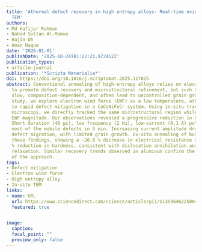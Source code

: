 ```yaml
---
title: 'Athermal defect recovery in high entropy alloys: Real-time evidence from in-situ
  TEM'
authors:
- Md Hafijur Rahman
- Nahid Sultan Al-Mamun
- Hajin Oh
- Aman Haque
date: '2026-01-01'
publishDate: '2025-10-24T01:22:21.972412Z'
publication_types:
- article-journal
publication: '*Scripta Materialia*'
doi: https://doi.org/10.1016/j.scriptamat.2025.117025
abstract: Conventional annealing of high-entropy alloys relies on elevated temperatures
  to promote defect recovery and microstructural refinement, but such treatments are
  slow, composition-dependent, and often lead to uncontrolled grain growth. In this
  study, we explore electron wind force (EWF) as a low temperature, athermal route
  to rapid defect mitigation in a CuCoNiFeCr system. Using in-situ transmission electron
  microscopy, we directly tracked the same microstructural region while increasing
  EWF magnitude. Our observations revealed a progressive reduction in defect density.
  Short duration (40 µs), low frequency (2 Hz), low-current (0.1 A) pulses mitigated
  most of the mobile defects in 5 min. Increasing current amplitude drove extensive
  defect migration, with limited grain growth. Ex-situ annealing of bulk HEA corroborated
  these findings, showing a ∼26.8 % decrease in electrical resistance and a ∼12.5
  % reduction in hardness, consistent with dislocation annihilation and structural
  relaxation. Similar recovery trends observed in aluminum confirm the generality
  of the approach.
tags:
- Defect mitigation
- Electron wind force
- High entropy alloy
- In-situ TEM
links:
- name: URL
  url: https://www.sciencedirect.com/science/article/pii/S1359646225004877
  featured: true


image:
  caption: 
  focal_point: ""
  preview_only: false
---
```




 
